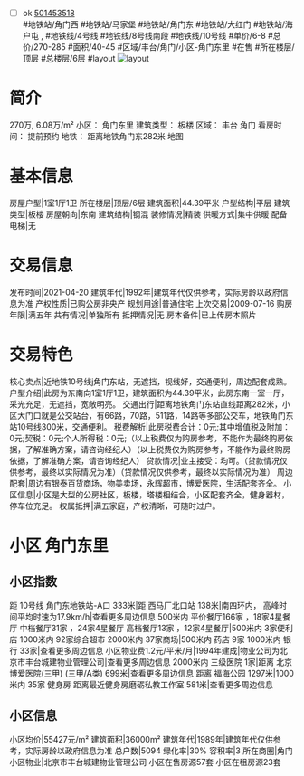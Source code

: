 - [ ] ok [501453518](https://bj.5i5j.com/ershoufang/501453518.html)  
 #地铁站/角门西 #地铁站/马家堡 #地铁站/角门东 #地铁站/大红门 #地铁站/海户屯 ,  #地铁线/4号线 #地铁线/8号线南段 #地铁线/10号线
#单价/6-8 #总价/270-285 #面积/40-45   #区域/丰台/角门/小区-角门东里 #在售 #所在楼层/顶层 #总楼层/6层 #layout 
![layout](http://image2a.5i5j.com/bdir/layout/87b1fff06d224bcf86670ec26e232f21.JPG_P5.jpg) 
# 简介 
 270万,  6.08万/m² 
小区： 角门东里
建筑类型： 板楼
区域： 丰台 角门
看房时间： 提前预约
地铁： 距离地铁角门东282米 地图
# 基本信息 
 房屋户型|1室1厅1卫
所在楼层|顶层/6层
建筑面积|44.39平米
户型结构|平层
建筑类型|板楼
房屋朝向|东南
建筑结构|钢混
装修情况|精装
供暖方式|集中供暖
配备电梯|无
# 交易信息 
 发布时间|2021-04-20
建筑年代|1992年|建筑年代仅供参考，实际房龄以政府信息为准
产权性质|已购公房非央产
规划用途|普通住宅
上次交易|2009-07-16
购房年限|满五年
共有情况|单独所有
抵押情况|无
房本备件|已上传房本照片
# 交易特色 
 核心卖点|近地铁10号线j角门东站，无遮挡，视线好，交通便利，周边配套成熟。
户型介绍|此房为东南向1室1厅1卫，建筑面积为44.39平米，此房东南一室一厅，采光充足，无遮挡，宽敞明亮。
交通出行|距离地铁角门东站直线距离282米，小区大门口就是公交站台，有66路，70路，511路，14路等多部公交车，地铁角门东站10号线300米，交通便利。
税费解析|此房税费合计：0元;其中增值税及附加：0元;契税：0元;个人所得税：0元;（以上税费仅为购房参考，不能作为最终购房依据，了解准确方案，请咨询经纪人）（以上税费仅为购房参考，不能作为最终购房依据，了解准确方案，请咨询经纪人）
贷款情况|业主接受：均可。（贷款情况仅供参考，最终以实际情况为准）（贷款情况仅供参考，最终以实际情况为准）
周边配套|周边有银泰百货商场，物美卖场，永辉超市，博爱医院，生活配套齐全。
小区信息|小区是大型的公房社区，板楼，塔楼相结合，小区配套齐全，健身器材，停车位充足。
权属抵押|满五家庭，产权清晰，可随时过户。
# 小区 角门东里
## 小区指数 
 距 10号线 角门东地铁站-A口 333米|距 西马厂北口站 138米|南四环内， 高峰时间平均时速为17.9km/h|查看更多周边信息
500米内 平价餐厅166家 ，18家4星餐厅
中档餐厅31家 ，24家4星餐厅
高档餐厅13家 ，12家4星餐厅|500米内 3家便利店
1000米内 92家综合超市
2000米内 37家商场|500米内 药店 9家
1000米内 银行 33家|查看更多周边信息
小区物业费1.2元/平米/月|1994年建成|物业公司为北京市丰台城建物业管理公司|查看更多周边信息
2000米内 三级医院 1家|距离 北京博爱医院(三甲) (三甲/A类) 699米|查看更多周边信息
距离 福海公园 1297米|1000米内 35家 健身房
距离最近健身房磨砺私教工作室 581米|查看更多周边信息
## 小区信息 
 小区均价|55427元/m²
建筑面积|36000m²
建筑年代|1989年|建筑年代仅供参考，实际房龄以政府信息为准
总户数|5094
绿化率|30%
容积率|3
所在商圈|角门
小区物业|北京市丰台城建物业管理公司
小区在售房源57套
小区在租房源23套
